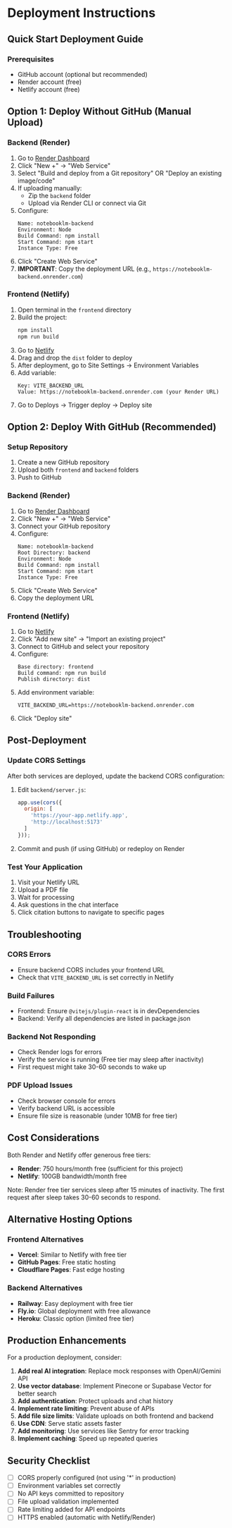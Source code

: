 # Deployment Instructions

## Quick Start Deployment Guide

### Prerequisites
- GitHub account (optional but recommended)
- Render account (free)
- Netlify account (free)

## Option 1: Deploy Without GitHub (Manual Upload)

### Backend (Render)

1. Go to [Render Dashboard](https://dashboard.render.com/)
2. Click "New +" → "Web Service"
3. Select "Build and deploy from a Git repository" OR "Deploy an existing image/code"
4. If uploading manually:
   - Zip the `backend` folder
   - Upload via Render CLI or connect via Git
5. Configure:
   ```
   Name: notebooklm-backend
   Environment: Node
   Build Command: npm install
   Start Command: npm start
   Instance Type: Free
   ```
6. Click "Create Web Service"
7. **IMPORTANT**: Copy the deployment URL (e.g., `https://notebooklm-backend.onrender.com`)

### Frontend (Netlify)

1. Open terminal in the `frontend` directory
2. Build the project:
   ```bash
   npm install
   npm run build
   ```
3. Go to [Netlify](https://app.netlify.com/)
4. Drag and drop the `dist` folder to deploy
5. After deployment, go to Site Settings → Environment Variables
6. Add variable:
   ```
   Key: VITE_BACKEND_URL
   Value: https://notebooklm-backend.onrender.com (your Render URL)
   ```
7. Go to Deploys → Trigger deploy → Deploy site

## Option 2: Deploy With GitHub (Recommended)

### Setup Repository

1. Create a new GitHub repository
2. Upload both `frontend` and `backend` folders
3. Push to GitHub

### Backend (Render)

1. Go to [Render Dashboard](https://dashboard.render.com/)
2. Click "New +" → "Web Service"
3. Connect your GitHub repository
4. Configure:
   ```
   Name: notebooklm-backend
   Root Directory: backend
   Environment: Node
   Build Command: npm install
   Start Command: npm start
   Instance Type: Free
   ```
5. Click "Create Web Service"
6. Copy the deployment URL

### Frontend (Netlify)

1. Go to [Netlify](https://app.netlify.com/)
2. Click "Add new site" → "Import an existing project"
3. Connect to GitHub and select your repository
4. Configure:
   ```
   Base directory: frontend
   Build command: npm run build
   Publish directory: dist
   ```
5. Add environment variable:
   ```
   VITE_BACKEND_URL=https://notebooklm-backend.onrender.com
   ```
6. Click "Deploy site"

## Post-Deployment

### Update CORS Settings

After both services are deployed, update the backend CORS configuration:

1. Edit `backend/server.js`:
   ```javascript
   app.use(cors({
     origin: [
       'https://your-app.netlify.app',
       'http://localhost:5173'
     ]
   }));
   ```
2. Commit and push (if using GitHub) or redeploy on Render

### Test Your Application

1. Visit your Netlify URL
2. Upload a PDF file
3. Wait for processing
4. Ask questions in the chat interface
5. Click citation buttons to navigate to specific pages

## Troubleshooting

### CORS Errors
- Ensure backend CORS includes your frontend URL
- Check that `VITE_BACKEND_URL` is set correctly in Netlify

### Build Failures
- Frontend: Ensure `@vitejs/plugin-react` is in devDependencies
- Backend: Verify all dependencies are listed in package.json

### Backend Not Responding
- Check Render logs for errors
- Verify the service is running (Free tier may sleep after inactivity)
- First request might take 30-60 seconds to wake up

### PDF Upload Issues
- Check browser console for errors
- Verify backend URL is accessible
- Ensure file size is reasonable (under 10MB for free tier)

## Cost Considerations

Both Render and Netlify offer generous free tiers:
- **Render**: 750 hours/month free (sufficient for this project)
- **Netlify**: 100GB bandwidth/month free

Note: Render free tier services sleep after 15 minutes of inactivity. The first request after sleep takes 30-60 seconds to respond.

## Alternative Hosting Options

### Frontend Alternatives
- **Vercel**: Similar to Netlify with free tier
- **GitHub Pages**: Free static hosting
- **Cloudflare Pages**: Fast edge hosting

### Backend Alternatives
- **Railway**: Easy deployment with free tier
- **Fly.io**: Global deployment with free allowance
- **Heroku**: Classic option (limited free tier)

## Production Enhancements

For a production deployment, consider:

1. **Add real AI integration**: Replace mock responses with OpenAI/Gemini API
2. **Use vector database**: Implement Pinecone or Supabase Vector for better search
3. **Add authentication**: Protect uploads and chat history
4. **Implement rate limiting**: Prevent abuse of APIs
5. **Add file size limits**: Validate uploads on both frontend and backend
6. **Use CDN**: Serve static assets faster
7. **Add monitoring**: Use services like Sentry for error tracking
8. **Implement caching**: Speed up repeated queries

## Security Checklist

- [ ] CORS properly configured (not using '*' in production)
- [ ] Environment variables set correctly
- [ ] No API keys committed to repository
- [ ] File upload validation implemented
- [ ] Rate limiting added for API endpoints
- [ ] HTTPS enabled (automatic with Netlify/Render)
